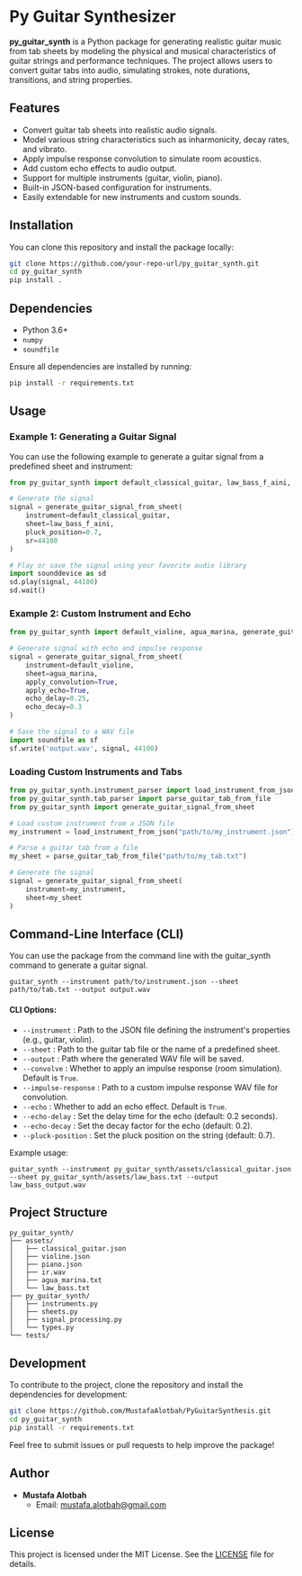 
# Py Guitar Synthesizer

**py_guitar_synth** is a Python package for generating realistic guitar music from tab sheets by modeling the physical and musical characteristics of guitar strings and performance techniques. The project allows users to convert guitar tabs into audio, simulating strokes, note durations, transitions, and string properties.

## Features

- Convert guitar tab sheets into realistic audio signals.
- Model various string characteristics such as inharmonicity, decay rates, and vibrato.
- Apply impulse response convolution to simulate room acoustics.
- Add custom echo effects to audio output.
- Support for multiple instruments (guitar, violin, piano).
- Built-in JSON-based configuration for instruments.
- Easily extendable for new instruments and custom sounds.

## Installation

You can clone this repository and install the package locally:

```bash
git clone https://github.com/your-repo-url/py_guitar_synth.git
cd py_guitar_synth
pip install .
```

## Dependencies

- Python 3.6+
- `numpy`
- `soundfile`

Ensure all dependencies are installed by running:

```bash
pip install -r requirements.txt
```

## Usage

### Example 1: Generating a Guitar Signal

You can use the following example to generate a guitar signal from a predefined sheet and instrument:

```python
from py_guitar_synth import default_classical_guitar, law_bass_f_aini, generate_guitar_signal_from_sheet

# Generate the signal
signal = generate_guitar_signal_from_sheet(
    instrument=default_classical_guitar,
    sheet=law_bass_f_aini,
    pluck_position=0.7,
    sr=44100
)

# Play or save the signal using your favorite audio library
import sounddevice as sd
sd.play(signal, 44100)
sd.wait()
```

### Example 2: Custom Instrument and Echo

```python
from py_guitar_synth import default_violine, agua_marina, generate_guitar_signal_from_sheet

# Generate signal with echo and impulse response
signal = generate_guitar_signal_from_sheet(
    instrument=default_violine,
    sheet=agua_marina,
    apply_convolution=True,
    apply_echo=True,
    echo_delay=0.25,
    echo_decay=0.3
)

# Save the signal to a WAV file
import soundfile as sf
sf.write('output.wav', signal, 44100)
```

### Loading Custom Instruments and Tabs

```python
from py_guitar_synth.instrument_parser import load_instrument_from_json
from py_guitar_synth.tab_parser import parse_guitar_tab_from_file
from py_guitar_synth import generate_guitar_signal_from_sheet

# Load custom instrument from a JSON file
my_instrument = load_instrument_from_json("path/to/my_instrument.json")

# Parse a guitar tab from a file
my_sheet = parse_guitar_tab_from_file("path/to/my_tab.txt")

# Generate the signal
signal = generate_guitar_signal_from_sheet(
    instrument=my_instrument,
    sheet=my_sheet
)
```

## Command-Line Interface (CLI)

You can use the package from the command line with the guitar_synth command to generate a guitar signal.

```shell
guitar_synth --instrument path/to/instrument.json --sheet path/to/tab.txt --output output.wav
```

#### CLI Options:

- `--instrument` : Path to the JSON file defining the instrument's properties (e.g., guitar, violin).
- `--sheet` : Path to the guitar tab file or the name of a predefined sheet.
- `--output` : Path where the generated WAV file will be saved.
- `--convolve` : Whether to apply an impulse response (room simulation). Default is `True`.
- `--impulse-response` : Path to a custom impulse response WAV file for convolution.
- `--echo` : Whether to add an echo effect. Default is `True`.
- `--echo-delay` : Set the delay time for the echo (default: 0.2 seconds).
- `--echo-decay` : Set the decay factor for the echo (default: 0.2).
- `--pluck-position` : Set the pluck position on the string (default: 0.7).

Example usage:

```shell
guitar_synth --instrument py_guitar_synth/assets/classical_guitar.json --sheet py_guitar_synth/assets/law_bass.txt --output law_bass_output.wav
```


## Project Structure

```
py_guitar_synth/
├── assets/
│   ├── classical_guitar.json
│   ├── violine.json
│   ├── piano.json
│   ├── ir.wav
│   ├── agua_marina.txt
│   └── law_bass.txt
├── py_guitar_synth/
│   ├── instruments.py
│   ├── sheets.py
│   ├── signal_processing.py
│   └── types.py
└── tests/
```

## Development

To contribute to the project, clone the repository and install the dependencies for development:

```bash
git clone https://github.com/MustafaAlotbah/PyGuitarSynthesis.git
cd py_guitar_synth
pip install -r requirements.txt
```

Feel free to submit issues or pull requests to help improve the package!

## Author

- **Mustafa Alotbah**
  - Email: mustafa.alotbah@gmail.com

## License

This project is licensed under the MIT License. See the [LICENSE](LICENSE) file for details.